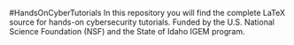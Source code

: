 #HandsOnCyberTutorials
In this repository you will find the complete LaTeX source for hands-on cybersecurity tutorials. Funded by the U.S. National Science Foundation (NSF) and the State of Idaho IGEM program.